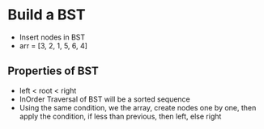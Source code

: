 # Build a BST
- Insert nodes in BST
- arr = [3, 2, 1, 5, 6, 4]
## Properties of BST
- left < root < right
- InOrder Traversal of BST will be a sorted sequence
- Using the same condition, we the array, create nodes one by one, then apply the condition, if less than previous, then left, else right
